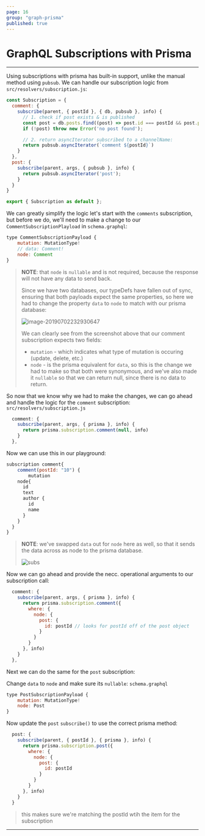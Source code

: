 ```yaml
---
page: 16
group: "graph-prisma"
published: true
---
```


# GraphQL Subscriptions with Prisma

---------------------------------

Using subscriptions with prisma has built-in support, unlike the manual method using `pubsub`. We can handle our subscription logic from `src/resolvers/subscription.js`:

```js
const Subscription = {
  comment: {
    subscribe(parent, { postId }, { db, pubsub }, info) {
      // 1. check if post exists & is published
      const post = db.posts.find((post) => post.id === postId && post.published)
      if (!post) throw new Error('no post found');

      // 2. return asyncIterator subscribed to a channelName:
      return pubsub.asyncIterator(`comment ${postId}`)
    }
  },
  post: {
    subscribe(parent, args, { pubsub }, info) {
      return pubsub.asyncIterator('post');
    }
  }
}

export { Subscription as default };
```

We can greatly simplify the logic let's start with the `comments` subscription, but before we do, we'll need to make a change to our `CommentSubscriptionPlayload` in `schema.graphql`:

```js
type CommentSubscriptionPayload {
    mutation: MutationType!
    // data: Comment!
    node: Comment
}
```

> **NOTE**:  that `node` is `nullable` and is not required, because the response will not have any data to send back.
>
> Since we have two databases, our typeDefs have fallen out of sync, ensuring that both payloads expect the same properties, so here we had to change the property `data` to `node` to match with our prisma database:
>
> ![image-20190702232930647](http://ww2.sinaimg.cn/large/006tNc79ly1g4mhq1ns20j30pm0gjdjo.jpg)
>
> We can clearly see from the screenshot above that our comment subscription expects two fields:
>
> -  `mutation` - which indicates what type of mutation is occuring (update, delete, etc.)
> -  `node` - is the prisma equivalent for `data`, so this is the change we had to make so that both were synonymous, and we've also made it `nullable` so that we can return null, since there is no data to return.



So now that we know why we had to make the changes, we can go ahead and handle the logic for the `comment` subscription: `src/resolvers/subscription.js`

```js
  comment: {
    subscribe(parent, args, { prisma }, info) {
      return prisma.subscription.comment(null, info)
    }
  },
```



Now we can use this in our playground:

```js
subscription comment{
	comment(postId: "10") {
		mutation
    node{
      id
      text
      author {
        id
        name
      }
    }
  }
}
```

> **NOTE**: we've swapped `data` out for `node` here as well, so that it sends the data across as node to the prisma database.
>
> ![subs](http://ww1.sinaimg.cn/large/006tNc79ly1g4mi85cgcxg31070u0npd.gif)



Now we can go ahead and provide the necc. operational arguments to our subscription call:

```js
  comment: {
    subscribe(parent, args, { prisma }, info) {
      return prisma.subscription.comment({
        where: {
          node: {
            post: {
              id: postId // looks for postId off of the post object
            }
          }
        }
      }, info)
    }
  },
```





Next we can do the same for the `post` subscription:

Change `data` to `node` and make sure its `nullable`: `schema.graphql`

```js
type PostSubscriptionPayload {
    mutation: MutationType!
    node: Post
}
```



Now update the `post` `subscribe()` to use the correct prisma method:

```js
  post: {
    subscribe(parent, { postId }, { prisma }, info) {
      return prisma.subscription.post({
        where: {
          node: {
            post: {
              id: postId
            }
          }
        }
      }, info)
    }
  }
```

> this makes sure we're matching the postId wtih the item for the subscription

---------------------------------

```js

```

> ```json
> 
> ```
>
> 
